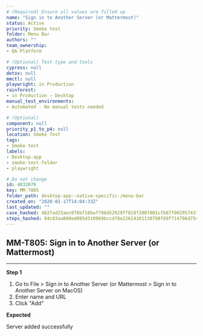 ```yaml
---
# (Required) Ensure all values are filled up
name: "Sign in to Another Server (or Mattermost)"
status: Active
priority: Smoke test
folder: Menu Bar
authors: ""
team_ownership: 
- QA Platform

# (Optional) Test type and tools
cypress: null
detox: null
mmctl: null
playwright: in Production
rainforest: 
- in Production — Desktop
manual_test_environments: 
- Automated - No manual tests needed

# (Optional)
component: null
priority_p1_to_p4: null
location: Smoke Test
tags: 
- Smoke test
labels: 
- Desktop-app
- smoke-test-folder
- playwright

# Do not change
id: 4032079
key: MM-T805
folder_path: desktop-app--native-specific-/menu-bar
created_on: "2020-01-17T14:04:33Z"
last_updated: ""
case_hashed: 462fad25aec076bf18baf796452929ff819f2007001cfb87f902957437650a29ca8cb4c222e86b916ea7919d50b3d771
steps_hashed: 84c83aa800ed095d310969bccd78e22624101130798f89f714796d75c217fb0e241351a9572852811292994302d00dae
---
```


## MM-T805: Sign in to Another Server (or Mattermost)

---

**Step 1**

1. Go to File > Sign in to Another Server (or Mattermost > Sign in to Another Server on MacOS)
2. Enter name and URL
3. Click "Add"

**Expected**

Server added successfully
